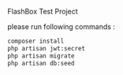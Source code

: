 FlashBox Test Project 

please run following commands : 
```bash
composer install
php artisan jwt:secret
php artisan migrate
php artisan db:seed
```
